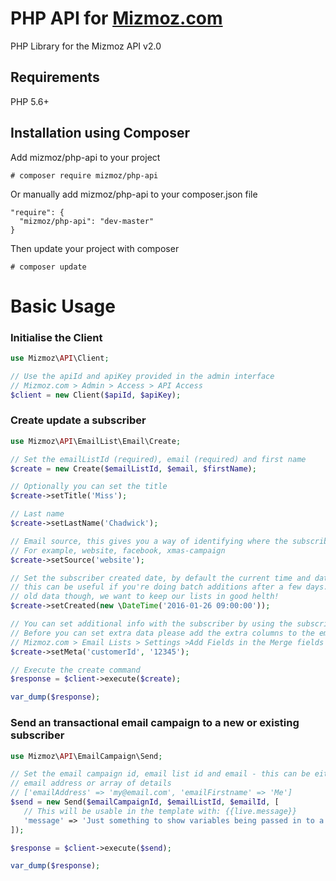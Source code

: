 # PHP API for [Mizmoz.com](https://www.mizmoz.com/)

PHP Library for the Mizmoz API v2.0

## Requirements 

PHP 5.6+

## Installation using Composer

Add mizmoz/php-api to your project

```
# composer require mizmoz/php-api
```

Or manually add mizmoz/php-api to your composer.json file

```
"require": {
  "mizmoz/php-api": "dev-master"
}
```

Then update your project with composer

```
# composer update
```

# Basic Usage

### Initialise the Client
```php
use Mizmoz\API\Client;

// Use the apiId and apiKey provided in the admin interface 
// Mizmoz.com > Admin > Access > API Access
$client = new Client($apiId, $apiKey);
```

### Create update a subscriber

```php
use Mizmoz\API\EmailList\Email\Create;

// Set the emailListId (required), email (required) and first name 
$create = new Create($emailListId, $email, $firstName);

// Optionally you can set the title
$create->setTitle('Miss');

// Last name
$create->setLastName('Chadwick');

// Email source, this gives you a way of identifying where the subscriber came from.
// For example, website, facebook, xmas-campaign
$create->setSource('website');

// Set the subscriber created date, by default the current time and date will be used
// this can be useful if you're doing batch additions after a few days. Always be careful adding
// old data though, we want to keep our lists in good helth!
$create->setCreated(new \DateTime('2016-01-26 09:00:00'));

// You can set additional info with the subscriber by using the subscriber meta store
// Before you can set extra data please add the extra columns to the email list
// Mizmoz.com > Email Lists > Settings >Add Fields in the Merge fields section
$create->setMeta('customerId', '12345');

// Execute the create command 
$response = $client->execute($create);

var_dump($response);
```

### Send an transactional email campaign to a new or existing subscriber
```php
use Mizmoz\API\EmailCampaign\Send;

// Set the email campaign id, email list id and email - this can be either emailId, and 
// email address or array of details
// ['emailAddress' => 'my@email.com', 'emailFirstname' => 'Me']
$send = new Send($emailCampaignId, $emailListId, $emailId, [
   // This will be usable in the template with: {{live.message}}
   'message' => 'Just something to show variables being passed in to a template'
]);

$response = $client->execute($send);

var_dump($response);
```